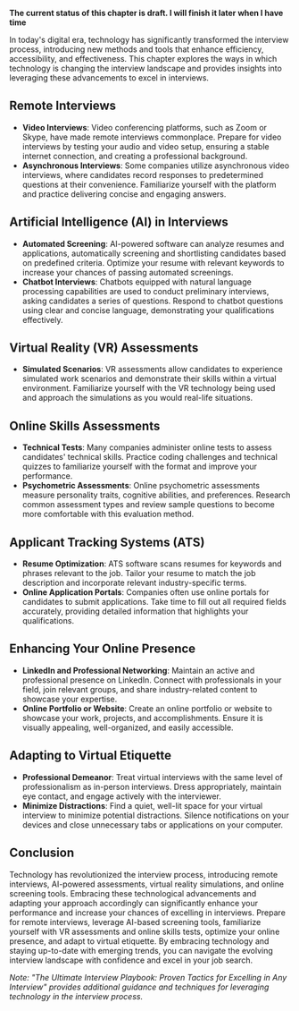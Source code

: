 **The current status of this chapter is draft. I will finish it later when I have time**

In today's digital era, technology has significantly transformed the interview process, introducing new methods and tools that enhance efficiency, accessibility, and effectiveness. This chapter explores the ways in which technology is changing the interview landscape and provides insights into leveraging these advancements to excel in interviews.

Remote Interviews
-----------------

* **Video Interviews**: Video conferencing platforms, such as Zoom or Skype, have made remote interviews commonplace. Prepare for video interviews by testing your audio and video setup, ensuring a stable internet connection, and creating a professional background.
* **Asynchronous Interviews**: Some companies utilize asynchronous video interviews, where candidates record responses to predetermined questions at their convenience. Familiarize yourself with the platform and practice delivering concise and engaging answers.

Artificial Intelligence (AI) in Interviews
------------------------------------------

* **Automated Screening**: AI-powered software can analyze resumes and applications, automatically screening and shortlisting candidates based on predefined criteria. Optimize your resume with relevant keywords to increase your chances of passing automated screenings.
* **Chatbot Interviews**: Chatbots equipped with natural language processing capabilities are used to conduct preliminary interviews, asking candidates a series of questions. Respond to chatbot questions using clear and concise language, demonstrating your qualifications effectively.

Virtual Reality (VR) Assessments
--------------------------------

* **Simulated Scenarios**: VR assessments allow candidates to experience simulated work scenarios and demonstrate their skills within a virtual environment. Familiarize yourself with the VR technology being used and approach the simulations as you would real-life situations.

Online Skills Assessments
-------------------------

* **Technical Tests**: Many companies administer online tests to assess candidates' technical skills. Practice coding challenges and technical quizzes to familiarize yourself with the format and improve your performance.
* **Psychometric Assessments**: Online psychometric assessments measure personality traits, cognitive abilities, and preferences. Research common assessment types and review sample questions to become more comfortable with this evaluation method.

Applicant Tracking Systems (ATS)
--------------------------------

* **Resume Optimization**: ATS software scans resumes for keywords and phrases relevant to the job. Tailor your resume to match the job description and incorporate relevant industry-specific terms.
* **Online Application Portals**: Companies often use online portals for candidates to submit applications. Take time to fill out all required fields accurately, providing detailed information that highlights your qualifications.

Enhancing Your Online Presence
------------------------------

* **LinkedIn and Professional Networking**: Maintain an active and professional presence on LinkedIn. Connect with professionals in your field, join relevant groups, and share industry-related content to showcase your expertise.
* **Online Portfolio or Website**: Create an online portfolio or website to showcase your work, projects, and accomplishments. Ensure it is visually appealing, well-organized, and easily accessible.

Adapting to Virtual Etiquette
-----------------------------

* **Professional Demeanor**: Treat virtual interviews with the same level of professionalism as in-person interviews. Dress appropriately, maintain eye contact, and engage actively with the interviewer.
* **Minimize Distractions**: Find a quiet, well-lit space for your virtual interview to minimize potential distractions. Silence notifications on your devices and close unnecessary tabs or applications on your computer.

Conclusion
----------

Technology has revolutionized the interview process, introducing remote interviews, AI-powered assessments, virtual reality simulations, and online screening tools. Embracing these technological advancements and adapting your approach accordingly can significantly enhance your performance and increase your chances of excelling in interviews. Prepare for remote interviews, leverage AI-based screening tools, familiarize yourself with VR assessments and online skills tests, optimize your online presence, and adapt to virtual etiquette. By embracing technology and staying up-to-date with emerging trends, you can navigate the evolving interview landscape with confidence and excel in your job search.

*Note: "The Ultimate Interview Playbook: Proven Tactics for Excelling in Any Interview" provides additional guidance and techniques for leveraging technology in the interview process.*
